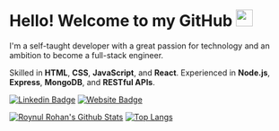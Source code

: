 # Hello! Welcome to my GitHub <img src="https://raw.githubusercontent.com/MartinHeinz/MartinHeinz/master/wave.gif" width="30px">

I'm a self-taught developer with a great passion for technology and an ambition to become a full-stack engineer.

Skilled in **HTML**, **CSS**, **JavaScript**, and **React**. 
Experienced in **Node.js**, **Express**, **MongoDB**, and **RESTful APIs**.


 [![Linkedin Badge](https://img.shields.io/badge/-Roynul%20Rohan-blue?style=flat&logo=Linkedin&logoColor=white&link=https://www.linkedin.com/in/roynul-rohan/)](https://www.linkedin.com/in/roynul-rohan/) [![Website Badge](https://img.shields.io/badge/-Portfolio%20Site-critical?style=flat&logo=Google-Chrome&logoColor=white&link=https://roynulrohan.github.io)](https://roynulrohan.github.io)



[![Roynul Rohan's Github Stats](https://github-readme-stats.vercel.app/api?username=roynulrohan&hide=contribs,issues&count_private=true&show_icons=true&theme=radical&include_all_commits=true)](https://github.com/anuraghazra/github-readme-stats)
[![Top Langs](https://github-readme-stats.vercel.app/api/top-langs/?username=roynulrohan&layout=compact&theme=radical&langs_count=8)](https://github.com/anuraghazra/github-readme-stats)


<!--
**roynulrohan/roynulrohan** is a ✨ _special_ ✨ repository because its `README.md` (this file) appears on your GitHub profile.

Here are some ideas to get you started:

- 🔭 I’m currently working on ...
- 🌱 I’m currently learning ...
- 👯 I’m looking to collaborate on ...
- 🤔 I’m looking for help with ...
- 💬 Ask me about ...
- 📫 How to reach me: ...
- 😄 Pronouns: ...
- ⚡ Fun fact: ...
-->
